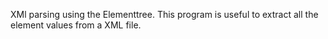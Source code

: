 XMl parsing using the Elementtree. This program is useful to extract all the element values from a XML file. 
